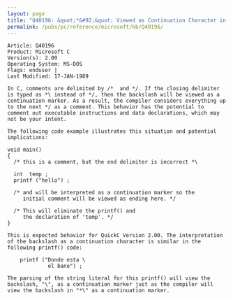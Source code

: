 ```yaml
---
layout: page
title: "Q40196: &quot;*&#92;&quot; Viewed as Continuation Character in Comment"
permalink: /pubs/pc/reference/microsoft/kb/Q40196/
---
```


	Article: Q40196
	Product: Microsoft C
	Version(s): 2.00
	Operating System: MS-DOS
	Flags: enduser |
	Last Modified: 17-JAN-1989
	
	In C, comments are delimited by /*  and */. If the closing delimiter
	is typed as *\ instead of */, then the backslash will be viewed as a
	continuation marker. As a result, the compiler considers everything up
	to the next */ as a comment. This behavior has the potential to
	comment out executable instructions and data declarations, which may
	not be your intent.
	
	The following code example illustrates this situation and potential
	implications:
	
	void main()
	{
	  /* this is a comment, but the end delimiter is incorrect *\
	
	  int  temp ;
	  printf ("hello") ;
	
	  /* and will be interpreted as a continuation marker so the
	     initial comment will be viewed as ending here. */
	
	  /* This will eliminate the printf() and
	     the declaration of 'temp'. */
	}
	
	This is expected behavior for QuickC Version 2.00. The interpretation
	of the backslash as a continuation character is similar in the
	following printf() code:
	
	    printf ("Donde esta \
	             el bano") ;
	
	The parsing of the string literal for this printf() will view the
	backslash, "\", as a continuation marker just as the compiler will
	view the backslash in "*\" as a continuation marker.
